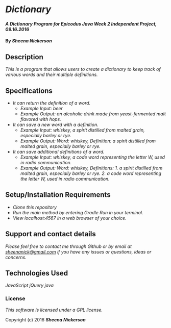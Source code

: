 # _Dictionary_

#### _A Dictionary Program for Epicodus Java Week 2 Independent Project, 09.16.2016_

#### By _**Sheena Nickerson**_

## Description

_This is a program that allows users to create a dictionary to keep track of various words and their multiple definitions._

## Specifications

* _It can return the definition of a word._
  * _Example Input: beer_
  * _Example Output: an alcoholic drink made from yeast-fermented malt flavored with hops._
* _It can save a new word with a definition._
  * _Example Input: whiskey, a spirit distilled from malted grain, especially barley or rye._
  * _Example Output: Word: whiskey, Definition: a spirit distilled from malted grain, especially barley or rye._
* _It can save additional definitions of a word._
  * _Example Input: whiskey, a code word representing the letter W, used in radio communication._
  * _Example Output: Word: whiskey, Definitions: 1. a spirit distilled from malted grain, especially barley or rye. 2. a code word representing the letter W, used in radio communication._

## Setup/Installation Requirements

* _Clone this repository_
* _Run the main method by entering Gradle Run in your terminal._
* _View localhost:4567 in a web browser of your choice._

## Support and contact details

_Please feel free to contact me through Github or by email at sheenanick@gmail.com if you have any issues or questions, ideas or concerns._

## Technologies Used

_JavaScript_
_jQuery_
_java_

### License

*This software is licensed under a GPL license.*

Copyright (c) 2016 **_Sheena Nickerson_**
